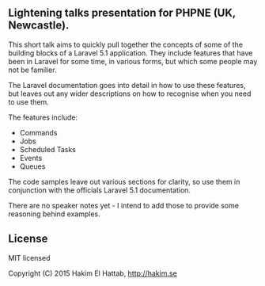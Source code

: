 ## Lightening talks presentation for PHPNE (UK, Newcastle).

This short talk aims to quickly pull together the concepts of some of the building
blocks of a Laravel 5.1 application. They include features that have been in Laravel
for some time, in various forms, but which some people may not be familier.

The Laravel documentation goes into detail in how to use these features, but leaves
out any wider descriptions on how to recognise when you need to use them.

The features include:

* Commands
* Jobs
* Scheduled Tasks
* Events
* Queues

The code samples leave out various sections for clarity, so use them in conjunction
with the officials Laravel 5.1 documentation.

There are no speaker notes yet - I intend to add those to provide some reasoning
behind examples.

## License

MIT licensed

Copyright (C) 2015 Hakim El Hattab, http://hakim.se

